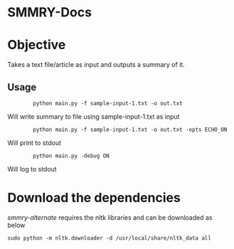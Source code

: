 # SMMRY-Docs


# Objective
Takes a text file/article as input and outputs a summary of 
it. 

## Usage 
```
		python main.py -f sample-input-1.txt -o out.txt		
```
Will write summary to file using sample-input-1.txt as input
```
		python main.py -f sample-input-1.txt -o out.txt -opts ECHO_ON
```	
Will print to stdout
```
		python main.py -debug ON										
```
Will log to stdout


# Download the dependencies	
*smmry-alternate* requires the nltk libraries and can be downloaded as below
```	
sudo python -m nltk.downloader -d /usr/local/share/nltk_data all
```

